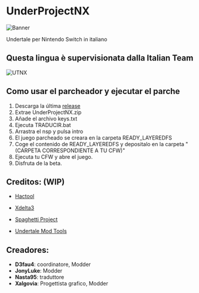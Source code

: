 # UnderProjectNX

![Banner](/assets/Banner.png)

Undertale per Nintendo Switch in italiano

## Questa lingua è supervisionata dalla Italian Team

![UTNX](/assets/UTNX.png)

## Como usar el parcheador y ejecutar el parche
1. Descarga la última [release](https://github.com/UnderProject/UnderProjectNX/releases)
2. Extrae UnderProjectNX.zip
3. Añade el archivo keys.txt 
4. Ejecuta TRADUCIR.bat
5. Arrastra el nsp y pulsa intro
6. El juego parcheado se creara en la carpeta READY_LAYEREDFS
7. Coge el contenido de READY_LAYEREDFS y depositalo en la carpeta "(CARPETA CORRESPONDIENTE A TU CFW)"
8. Ejecuta tu CFW y abre el juego.
9. Disfruta de la beta.


## Creditos: (WIP)
* [Hactool](https://github.com/SciresM/hactool)

* [Xdelta3](https://github.com/jmacd/xdelta)

* [Spaghetti Project](http://undertaleita.net/)

* [Undertale Mod Tools](https://github.com/krzys-h/UndertaleModTool)

## Creadores:
* **D3fau4**: coordinatore, Modder
* **JonyLuke**: Modder
* **Nasta95**: traduttore
* **Xalgovia**: Progettista grafico, Modder


